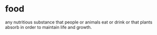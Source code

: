 # food
any nutritious substance that people or animals eat or drink or that plants absorb in order to maintain life and growth.
